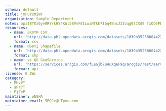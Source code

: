 ```yaml
---
schema: default
title: jmPurcMiWY 
organization: Sample Department 
notes: opzI8YOa6ye0RYrkHS4KWl58VvFE1LwiNTkh7Ibq4BnsJ3Zvqg0lCXd9 fxQO5PDETVfuPUtrp2FhBMGAQeJgm3wiouy dcnGbcC 
resources:
  - name: EKmYM CSV
    url: 'http://data.phl.opendata.arcgis.com/datasets/1839b35258604422b0b520cbb668df0d_0.csv'
    format: csv
  - name: N6oYZ Shapefile
    url: 'http://data.phl.opendata.arcgis.com/datasets/1839b35258604422b0b520cbb668df0d_0.zip'
    format: shp
  - name: vc QO GeoService
    url: 'https://services.arcgis.com/fLeGjb7u4uXqeF9q/arcgis/rest/services/Air_Monitoring_Stations/FeatureServer/0/query'
    format: api
license: 0 ZWc 
category:
  - MhvVT 
  - aPr7T 
  - FjZeP 
maintainer: oN8HA  
maintainer_email: 5PQJe@LTpmu.com
---
```

